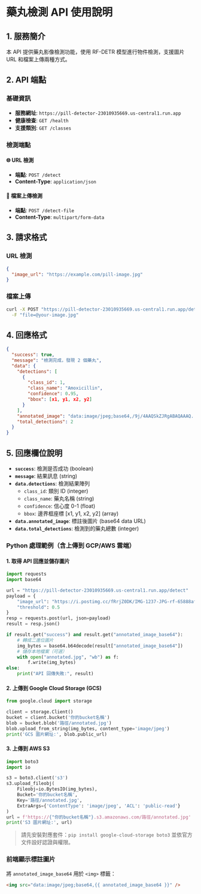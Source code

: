 # 藥丸檢測 API 使用說明

## 1. 服務簡介
本 API 提供藥丸影像檢測功能，使用 RF-DETR 模型進行物件檢測，支援圖片 URL 和檔案上傳兩種方式。

## 2. API 端點

### 基礎資訊
- **服務網址**: `https://pill-detector-23010935669.us-central1.run.app`
- **健康檢查**: `GET /health`
- **支援類別**: `GET /classes`

### 檢測端點

#### 🌐 URL 檢測
- **端點**: `POST /detect`
- **Content-Type**: `application/json`

#### 📁 檔案上傳檢測  
- **端點**: `POST /detect-file`
- **Content-Type**: `multipart/form-data`

## 3. 請求格式

### URL 檢測
```json
{
  "image_url": "https://example.com/pill-image.jpg"
}
```

### 檔案上傳
```bash
curl -X POST "https://pill-detector-23010935669.us-central1.run.app/detect-file" \
  -F "file=@your-image.jpg"
```

## 4. 回應格式
```json
{
  "success": true,
  "message": "檢測完成，發現 2 個藥丸",
  "data": {
    "detections": [
      {
        "class_id": 1,
        "class_name": "Amoxicillin",
        "confidence": 0.95,
        "bbox": [x1, y1, x2, y2]
      }
    ],
    "annotated_image": "data:image/jpeg;base64,/9j/4AAQSkZJRgABAQAAAQ...",
    "total_detections": 2
  }
}
```

## 5. 回應欄位說明

- **`success`**: 檢測是否成功 (boolean)
- **`message`**: 結果訊息 (string)  
- **`data.detections`**: 檢測結果陣列
  - `class_id`: 類別 ID (integer)
  - `class_name`: 藥丸名稱 (string)
  - `confidence`: 信心度 0-1 (float)
  - `bbox`: 邊界框座標 [x1, y1, x2, y2] (array)
- **`data.annotated_image`**: 標註後圖片 (base64 data URL)
- **`data.total_detections`**: 檢測到的藥丸總數 (integer)

### Python 處理範例（含上傳到 GCP/AWS 雲端）

#### 1. 取得 API 回應並儲存圖片
```python
import requests
import base64

url = "https://pill-detector-23010935669.us-central1.run.app/detect"
payload = {
    "image_url": "https://i.postimg.cc/fRrjZ0DK/IMG-1237-JPG-rf-65888afb7f3a5acce6b2cfa2106a9040.jpg",
    "threshold": 0.5
}
resp = requests.post(url, json=payload)
result = resp.json()

if result.get("success") and result.get("annotated_image_base64"):
    # 轉成二進位圖片
    img_bytes = base64.b64decode(result["annotated_image_base64"])
    # 儲存本地檔案（可選）
    with open("annotated.jpg", "wb") as f:
        f.write(img_bytes)
else:
    print("API 回傳失敗:", result)
```

#### 2. 上傳到 Google Cloud Storage (GCS)
```python
from google.cloud import storage

client = storage.Client()
bucket = client.bucket('你的bucket名稱')
blob = bucket.blob('路徑/annotated.jpg')
blob.upload_from_string(img_bytes, content_type='image/jpeg')
print('GCS 圖片網址:', blob.public_url)
```

#### 3. 上傳到 AWS S3
```python
import boto3
import io

s3 = boto3.client('s3')
s3.upload_fileobj(
    Fileobj=io.BytesIO(img_bytes),
    Bucket='你的bucket名稱',
    Key='路徑/annotated.jpg',
    ExtraArgs={'ContentType': 'image/jpeg', 'ACL': 'public-read'}
)
url = f'https://{"你的bucket名稱"}.s3.amazonaws.com/路徑/annotated.jpg'
print('S3 圖片網址:', url)
```

> 請先安裝對應套件：`pip install google-cloud-storage boto3`
> 並依官方文件設好認證與權限。

### 前端顯示標註圖片

將 `annotated_image_base64` 用於 `<img>` 標籤：
```html
<img src="data:image/jpeg;base64,{{ annotated_image_base64 }}" />
```
